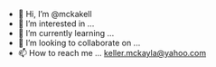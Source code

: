 - 👋 Hi, I’m @mckakell
- 👀 I’m interested in ...
- 🌱 I’m currently learning ...
- 💞️ I’m looking to collaborate on ...
- 📫 How to reach me ... keller.mckayla@yahoo.com

<!---
mckakell/mckakell is a ✨ special ✨ repository because its `README.md` (this file) appears on your GitHub profile.
You can click the Preview link to take a look at your changes.
--->
